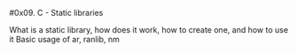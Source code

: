 #0x09. C - Static libraries

What is a static library, how does it work, how to create one, and how to use it
Basic usage of ar, ranlib, nm

